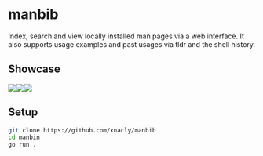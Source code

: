 # manbib

Index, search and view locally installed man pages via a web interface. It also supports usage examples and past usages via tldr and the shell history.

## Showcase
<div style="display: flex">
<img src="https://github.com/xNaCly/manbib/assets/47723417/ca7d967d-e6ea-46b1-8e02-cdcb94ae8194" />
<img src="https://github.com/xNaCly/manbib/assets/47723417/83596617-82f3-49ec-ba01-5353cd63cc43" />
<img src="https://github.com/xNaCly/manbib/assets/47723417/bbd4a589-a9b8-4ad3-86db-2f6e6316ef9a" />
</div>




## Setup

```bash
git clone https://github.com/xnacly/manbib
cd manbin
go run .
```

